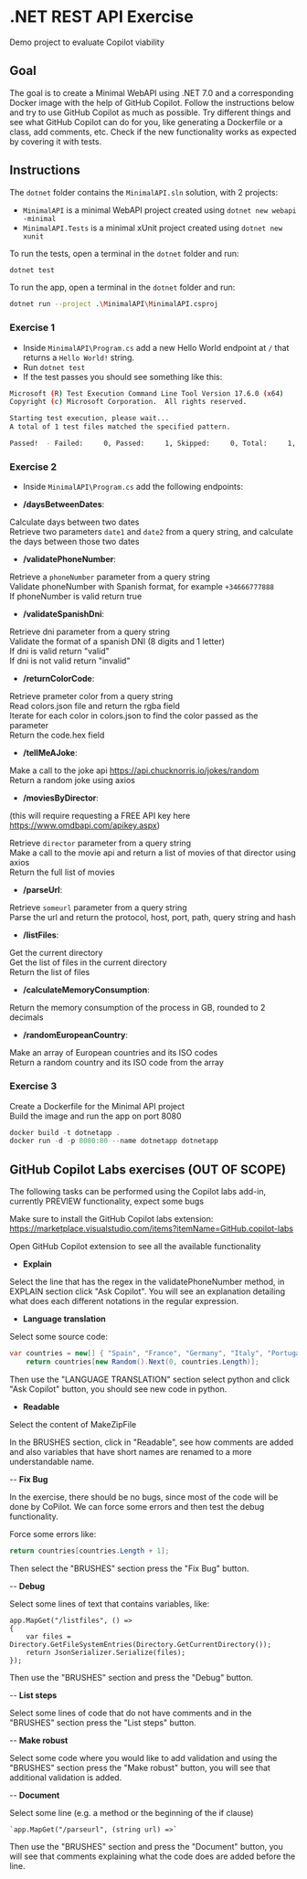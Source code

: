 # .NET REST API Exercise

Demo project to evaluate Copilot viability

## Goal

The goal is to create a Minimal WebAPI using .NET 7.0 and a corresponding Docker image with the help of GitHub Copilot.
Follow the instructions below and try to use GitHub Copilot as much as possible.
Try different things and see what GitHub Copilot can do for you, like generating a Dockerfile or a class, add comments, etc.
Check if the new functionality works as expected by covering it with tests.

## Instructions

The `dotnet` folder contains the `MinimalAPI.sln` solution, with 2 projects:

- `MinimalAPI` is a minimal WebAPI project created using `dotnet new webapi -minimal`
- `MinimalAPI.Tests` is a minimal xUnit project created using `dotnet new xunit`

To run the tests, open a terminal in the `dotnet` folder and run:

``` bash
dotnet test
```

To run the app, open a terminal in the `dotnet` folder and run:

``` bash
dotnet run --project .\MinimalAPI\MinimalAPI.csproj
```

### Exercise 1

- Inside `MinimalAPI\Program.cs` add a new Hello World endpoint at `/` that returns a `Hello World!` string.
- Run `dotnet test`
- If the test passes you should see something like this:

``` bash
Microsoft (R) Test Execution Command Line Tool Version 17.6.0 (x64)
Copyright (c) Microsoft Corporation.  All rights reserved.

Starting test execution, please wait...
A total of 1 test files matched the specified pattern.

Passed!  - Failed:     0, Passed:     1, Skipped:     0, Total:     1, Duration: < 1 ms - MinimalAPI.Tests.dll
```

### Exercise 2

- Inside `MinimalAPI\Program.cs` add the following endpoints:

- **/daysBetweenDates**: 

Calculate days between two dates<br />
Retrieve two parameters `date1` and `date2` from a query string, and calculate the days between those two dates<br />

- **/validatePhoneNumber**: 

Retrieve a `phoneNumber` parameter from a query string<br />
Validate phoneNumber with Spanish format, for example `+34666777888`<br />
If phoneNumber is valid return true<br />

- **/validateSpanishDni**:

Retrieve dni parameter from a query string<br />
Validate the format of a spanish DNI (8 digits and 1 letter)<br />
If dni is valid return "valid"<br />
If dni is not valid return "invalid"<br />

- **/returnColorCode**:

Retrieve prameter color from a query string<br />
Read colors.json file and return the rgba field<br />
Iterate for each color in colors.json to find the color passed as the parameter<br />
Return the code.hex field<br />

- **/tellMeAJoke**:

Make a call to the joke api https://api.chucknorris.io/jokes/random<br />
Return a random joke using axios<br />
        
- **/moviesByDirector**:

(this will require requesting a FREE API key here https://www.omdbapi.com/apikey.aspx)

Retrieve `director` parameter from a query string<br />
Make a call to the movie api and return a list of movies of that director using axios<br />
Return the full list of movies<br />

- **/parseUrl**:

Retrieve `someurl` parameter from a query string<br />
Parse the url and return the protocol, host, port, path, query string and hash<br />

- **/listFiles**:

Get the current directory<br />
Get the list of files in the current directory<br />
Return the list of files<br />

- **/calculateMemoryConsumption**:

Return the memory consumption of the process in GB, rounded to 2 decimals

- **/randomEuropeanCountry**:

Make an array of European countries and its ISO codes<br />
Return a random country and its ISO code from the array<br />

### Exercise 3

Create a Dockerfile for the Minimal API project<br />
Build the image and run the app on port 8080

``` powershell
docker build -t dotnetapp .
docker run -d -p 8080:80 --name dotnetapp dotnetapp
```

## GitHub Copilot Labs exercises (OUT OF SCOPE)

The following tasks can be performed using the Copilot labs add-in, currently PREVIEW functionality, expect some bugs

Make sure to install the GitHub Copilot labs extension: https://marketplace.visualstudio.com/items?itemName=GitHub.copilot-labs

Open GitHub Copilot extension to see all the available functionality

- **Explain**

Select the line that has the regex in the validatePhoneNumber method, in EXPLAIN section click "Ask Copilot". You will see an explanation detailing what does each different notations in the regular expression.

- **Language translation**

Select some source code:

``` csharp
var countries = new[] { "Spain", "France", "Germany", "Italy", "Portugal", "Sweden", "Norway", "Denmark", "Finland", "Iceland", "Ireland", "United Kingdom", "Greece", "Austria", "Belgium", "Bulgaria", "Croatia", "Cyprus", "Czech Republic", "Estonia", "Hungary", "Latvia", "Lithuania", "Luxembourg", "Malta", "Netherlands", "Poland", "Romania", "Slovakia", "Slovenia" };
    return countries[new Random().Next(0, countries.Length)];
```

Then use the "LANGUAGE TRANSLATION" section select python and click "Ask Copilot" button, you should see new code in python.

- **Readable**

Select the content of MakeZipFile

In the BRUSHES section, click in "Readable", see how comments are added and also variables that have short names are renamed to a more understandable name.

-- **Fix Bug**

In the exercise, there should be no bugs, since most of the code will be done by CoPilot. We can force some errors and then test the debug functionality.

Force some errors like:

``` csharp	
return countries[countries.Length + 1];
```

Then select the "BRUSHES" section press the "Fix Bug" button.

-- **Debug**

Select some lines of text that contains variables, like:

``` chsarp
app.MapGet("/listfiles", () =>
{
    var files = Directory.GetFileSystemEntries(Directory.GetCurrentDirectory());
    return JsonSerializer.Serialize(files);
});
```

Then use the "BRUSHES" section and press the "Debug" button.

-- **List steps**

Select some lines of code that do not have comments and in the "BRUSHES" section press the "List steps" button.


-- **Make robust**

Select some code where you would like to add validation and using the "BRUSHES" section press the "Make robust" button, you will see that additional validation is added.

-- **Document**

Select some line (e.g. a method or the beginning of the if clause)

    `app.MapGet("/parseurl", (string url) =>`

Then use the "BRUSHES" section and press the "Document" button, you will see that comments explaining what the code does are added before the line.
